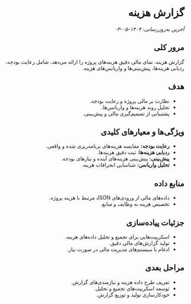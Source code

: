 <div dir="rtl" style="text-align: right;">

# گزارش هزینه

_آخرین به‌روزرسانی: ۱۴۰۴-۰۵-۰۳_

## مرور کلی
گزارش هزینه، نمای مالی دقیق هزینه‌های پروژه را ارائه می‌دهد، شامل رعایت بودجه، ردیابی هزینه‌ها، پیش‌بینی‌ها و واریانس‌های هزینه.

## هدف
- نظارت بر مالی پروژه و رعایت بودجه.
- تحلیل روند هزینه‌ها و واریانس‌ها.
- پشتیبانی از تصمیم‌گیری مالی و پیش‌بینی.

## ویژگی‌ها و معیارهای کلیدی
- **رعایت بودجه:** مقایسه هزینه‌های برنامه‌ریزی شده و واقعی.
- **ردیابی هزینه‌ها:** ثبت دقیق هزینه‌ها.
- **پیش‌بینی:** پیش‌بینی هزینه‌های آینده و نیازهای بودجه.
- **تحلیل واریانس:** شناسایی انحرافات هزینه.

## منابع داده
- داده‌های مالی از ورودی‌های JSON مرتبط با هزینه پروژه.
- تخصیص هزینه به وظایف و منابع.

## جزئیات پیاده‌سازی
- اسکریپت‌هایی برای تجمیع و تحلیل داده‌های هزینه.
- تولید گزارش‌های مالی دقیق.
- ادغام با سیستم‌های مدیریت مالی در صورت نیاز.

## مراحل بعدی
- تعریف طرح داده هزینه و نیازمندی‌های گزارش.
- توسعه اسکریپت‌های تجمیع و تحلیل.
- خودکارسازی تولید و توزیع گزارش.

</div>

